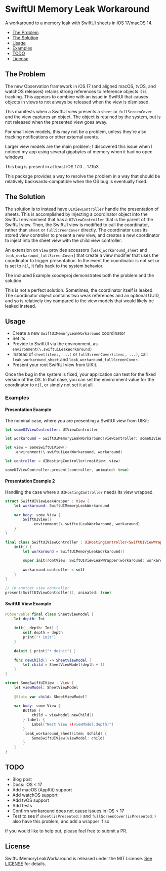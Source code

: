 # SwiftUI Memory Leak Workaround


A workaround to a memory leak with SwiftUI sheets in iOS 17/macOS 14.

- [The Problem](#the-problem)
- [The Solution](#the-solution)
- [Usage](#usage)
- [Examples](#examples)
- [TODO](#todo)
- [License](#license)


## The Problem

The new Observation framework in iOS 17 (and aligned macOS, tvOS, and watchOS releases) retains strong references to reference objects it is tracking. This appears to combine with an issue in SwiftUI that causes objects in views to not always be released when the view is dismissed.

This manifests when a SwiftUI view presents a `sheet` or `fullScreenCover` and the view captures an object. The object is retained by the system, but is not released when the presented view goes away.

For small view models, this may not be a problem, unless they're also tracking notifications or other external events.

Larger view models are the main problem; I discovered this issue when I noticed my app using several gigabytes of memory when it had no open windows.

This bug is present in at least iOS 17.0 .. 17.1b3.

This package provides a way to resolve the problem in a way that should be relatively backwards-compatible when the OS bug is eventually fixed.


## The Solution

The solution is to instead have `UIViewController` handle the presentation of sheets. This is accomplished by injecting a coordinator object into the SwiftUI environment that has a `UIViewController` that is the parent of the SwiftUI view. Then, the SwiftUI view is modified to call the coordinator, rather than `sheet` or `fullScreenCover` directly. The coordinator uses its stored view controller to present a new view, and creates a new coordinator to inject into the sheet view with the child view controller.

An extension on `View` provides accessors (`leak_workaround_sheet` and `leak_workaround_fullScreenCover`) that create a view modifier that uses the coordinator to trigger presentation. In the event the coordinator is not set or is set to `nil`, it falls back to the system behavior.

The included Example.xcodeproj demonstrates both the problem and the solution.

This is not a perfect solution. Sometimes, the coordinator itself is leaked. The coordinator object contains two weak references and an optional UUID, and so is relatively tiny compared to the view models that would likely be leaked instead.


## Usage

* Create a new `SwiftUIMemoryLeakWorkaround` coordinator
* Set its 
* Provide to SwiftUI via the environment, as `environment(\.swiftuiLeakWorkaround)`
* Instead of `sheet(item:, ...)` or `fullScreenCover(item:, ...)`, call `leak_workaround_sheet` and `leak_workaround_fullScreenCover`.
* Present your root SwiftUI view from UIKit.

Once the bug in the system is fixed, your application can test for the fixed version of the OS. In that case, you can set the environment value for the coordinator to `nil`, or simply not set it at all.


### Examples

#### Presentation Example

The nominal case, where you are presenting a SwiftUI view from UIKit:

```swift
let someUIViewController: UIViewController

let workaround = SwiftUIMemoryLeakWorkaround(viewController: someUIViewController)

let view = SomeSwiftUIView()
	.environment(\.swiftuiLeakWorkaround, workaround)

let controller = UIHostingController(rootView: view)

someUIViewController.present(controller, animated: true)
```


#### Presentation Example 2

Handling the case where a `UIHostingController` needs its view wrapped.

```swift
struct SwiftUIViewLeakWrapper : View {
	let workaround: SwiftUIMemoryLeakWorkaround
	
	var body: some View {
		SwiftUIView()
			.environment(\.swiftuiLeakWorkaround, workaround)
	}
}

final class SwiftUIViewController : UIHostingController<SwiftUIViewWrapper> {
	init() {
		let workaround = SwiftUIMemoryLeakWorkaround()
		
		super.init(rootView: SwiftUIViewLeakWrapper(workaround: workaround))
		
		workaround.controller = self
	}
}

// in another view controller
present(SwiftUIViewController(), animated: true)
```


#### SwiftUI View Example

```swift
@Observable final class SheetViewModel {
	let depth: Int
	
	init(_ depth: Int) {
		self.depth = depth
		print("• init")
	}
	
	deinit { print("• deinit") }
	
	func newChild() -> SheetViewModel {
		let child = SheetViewModel(depth + 1)
	}
}

struct SomeSwiftUIView : View {
	let viewModel: SheetViewModel
	
	@State var child: SheetViewModel?
	
	var body: some View {
		Button {
			child = viewModel.newChild()
		} label: {
			Label("Nest View \(viewModel.depth)")
		}
		.leak_workaround_sheet(item: $child) {
			SomeSwiftUIView(viewModel: child)
		}
	}
}
```


## TODO
* Blog post
* Docs: iOS < 17
* Add macOS (AppKit) support
* Add watchOS support
* Add tvOS support
* Add tests
* Confirm workaround does not cause issues in iOS < 17
* Test to see if `sheet(isPresented:)` and `fullScreenCover(isPresented:)` also have this problem, and add a wrapper if so.

If you would like to help out, please feel free to submit a PR.


## License

SwiftUIMemoryLeakWorkaround is released under the MIT License. [See LICENSE](https://github.com/jbafford/SwiftUIMemoryLeakWorkaround/blob/main/LICENSE) for details.

